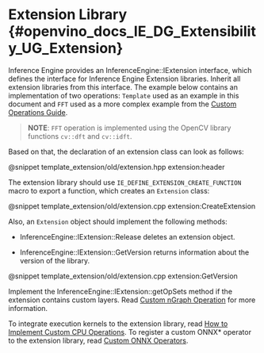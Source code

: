 # Extension Library {#openvino_docs_IE_DG_Extensibility_UG_Extension}

Inference Engine provides an InferenceEngine::IExtension interface, which defines the interface for Inference Engine Extension libraries.
Inherit all extension libraries from this interface. The example below contains an implementation of two operations: `Template`
used as an example in this document and `FFT` used as a more complex example from the [Custom Operations Guide](../../HOWTO/Custom_Layers_Guide.md).

> **NOTE**: `FFT` operation is implemented using the OpenCV library functions `cv::dft` and `cv::idft`.

Based on that, the declaration of an extension class can look as follows:

@snippet template_extension/old/extension.hpp extension:header

The extension library should use `IE_DEFINE_EXTENSION_CREATE_FUNCTION` macro to export a function, which creates an `Extension` class:

@snippet template_extension/old/extension.cpp extension:CreateExtension

Also, an `Extension` object should implement the following methods:

* InferenceEngine::IExtension::Release deletes an extension object.

* InferenceEngine::IExtension::GetVersion returns information about the version of the library.

@snippet template_extension/old/extension.cpp extension:GetVersion

Implement the InferenceEngine::IExtension::getOpSets method if the extension contains custom layers. 
Read [Custom nGraph Operation](AddingNGraphOps.md) for more information.

To integrate execution kernels to the extension library, read [How to Implement Custom CPU Operations](CPU_Kernel.md).
To register a custom ONNX\* operator to the extension library, read [Custom ONNX Operators](Custom_ONNX_Ops.md).
